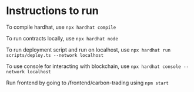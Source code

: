 # Instructions to run

To compile hardhat, use `npx hardhat compile`

To run contracts locally, use `npx hardhat node`

To run deployment script and run on localhost, use `npx hardhat run scripts/deploy.ts --network localhost`

To use console for interacting with blockchain, use `npx hardhat console --network localhost`

Run frontend by going to /frontend/carbon-trading using `npm start`